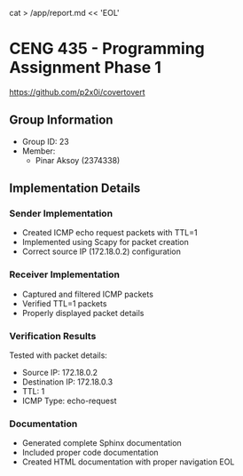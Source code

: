 cat > /app/report.md << 'EOL'
# CENG 435 - Programming Assignment Phase 1
https://github.com/p2x0i/covertovert

## Group Information
- Group ID: 23
- Member:
  - Pinar Aksoy (2374338)

## Implementation Details

### Sender Implementation
- Created ICMP echo request packets with TTL=1
- Implemented using Scapy for packet creation
- Correct source IP (172.18.0.2) configuration

### Receiver Implementation
- Captured and filtered ICMP packets
- Verified TTL=1 packets
- Properly displayed packet details

### Verification Results
Tested with packet details:
- Source IP: 172.18.0.2
- Destination IP: 172.18.0.3
- TTL: 1
- ICMP Type: echo-request

### Documentation
- Generated complete Sphinx documentation
- Included proper code documentation
- Created HTML documentation with proper navigation
EOL